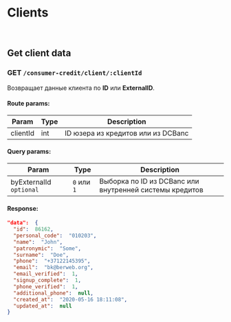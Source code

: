 # Clients


<br>


## Get client data

### GET `/consumer-credit/client/:clientId`

Возвращает данные клиента по **ID** или **ExternalID**.

#### Route params:

| Param | Type | Description |
| ----- | ---- | ----------- |
| clientId | int | ID юзера из кредитов или из DCBanc |

#### Query params:

| Param | Type | Description |
| ----- | ---- | ----------- |
| byExternalId `optional` | `0` или `1` | Выборка по ID из DCBanc или внутренней системы кредитов |

#### Response:

```json
"data":  {
  "id":  86162,
  "personal_code":  "010203",
  "name":  "John",
  "patronymic":  "Some",
  "surname":  "Doe",
  "phone":  "+37122145395",
  "email":  "bk@berweb.org",
  "email_verified":  1,
  "signup_complete":  1,
  "phone_verified":  1,
  "additional_phone":  null,
  "created_at":  "2020-05-16 18:11:08",
  "updated_at":  null
}
```
